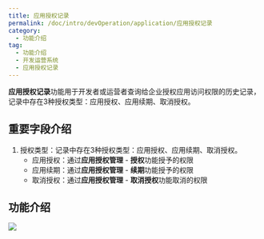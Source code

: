 ```yaml
---
title: 应用授权记录
permalink: /doc/intro/devOperation/application/应用授权记录
category:
  - 功能介绍
tag:
  - 功能介绍
  - 开发运营系统
  - 应用授权记录
---
```




**应用授权记录**功能用于开发者或运营者查询给企业授权应用访问权限的历史记录，记录中存在3种授权类型：应用授权、应用续期、取消授权。



## 重要字段介绍

1. 授权类型：记录中存在3种授权类型：应用授权、应用续期、取消授权。
   - 应用授权：通过**应用授权管理** - **授权**功能授予的权限
   - 应用续期：通过**应用授权管理** - **续期**功能授予的权限
   - 取消授权：通过**应用授权管理** - **取消授权**功能取消的权限



## 功能介绍

![](/images/intro/操作_应用管理_应用授权记录_查询.png)





